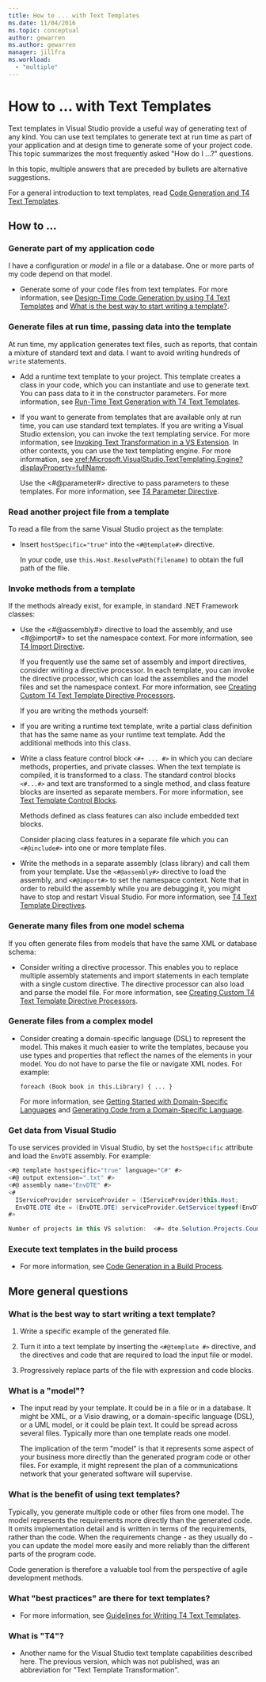 ```yaml
---
title: How to ... with Text Templates
ms.date: 11/04/2016
ms.topic: conceptual
author: gewarren
ms.author: gewarren
manager: jillfra
ms.workload:
  - "multiple"
---
```

# How to ... with Text Templates
Text templates in Visual Studio provide a useful way of generating text of any kind. You can use text templates to generate text at run time as part of your application and at design time to generate some of your project code. This topic summarizes the most frequently asked "How do I ...?" questions.

 In this topic, multiple answers that are preceded by bullets are alternative suggestions.

 For a general introduction to text templates, read [Code Generation and T4 Text Templates](../modeling/code-generation-and-t4-text-templates.md).

## How to ...

### Generate part of my application code
 I have a configuration or *model* in a file or a database. One or more parts of my code depend on that model.

- Generate some of your code files from text templates. For more information, see [Design-Time Code Generation by using T4 Text Templates](../modeling/design-time-code-generation-by-using-t4-text-templates.md) and [What is the best way to start writing a template?](#starting).

### Generate files at run time, passing data into the template
 At run time, my application generates text files, such as reports, that contain a mixture of standard text and data. I want to avoid writing hundreds of `write` statements.

- Add a runtime text template to your project. This template creates a class in your code, which you can instantiate and use to generate text. You can pass data to it in the constructor parameters. For more information, see [Run-Time Text Generation with T4 Text Templates](../modeling/run-time-text-generation-with-t4-text-templates.md).

- If you want to generate from templates that are available only at run time, you can use standard text templates. If you are writing a Visual Studio extension, you can invoke the text templating service. For more information, see [Invoking Text Transformation in a VS Extension](../modeling/invoking-text-transformation-in-a-vs-extension.md). In other contexts, you can use the text templating engine. For more information, see <xref:Microsoft.VisualStudio.TextTemplating.Engine?displayProperty=fullName>.

     Use the \<#@parameter#> directive to pass parameters to these templates. For more information, see [T4 Parameter Directive](../modeling/t4-parameter-directive.md).

### Read another project file from a template
 To read a file from the same Visual Studio project as the template:

- Insert `hostSpecific="true"` into the `<#@template#>` directive.

     In your code, use `this.Host.ResolvePath(filename)` to obtain the full path of the file.

### Invoke methods from a template
 If the methods already exist, for example, in standard .NET Framework classes:

- Use the \<#@assembly#> directive to load the assembly, and use \<#@import#> to set the namespace context. For more information, see [T4 Import Directive](../modeling/t4-import-directive.md).

   If you frequently use the same set of assembly and import directives, consider writing a directive processor. In each template, you can invoke the directive processor, which can load the assemblies and the model files and set the namespace context. For more information, see [Creating Custom T4 Text Template Directive Processors](../modeling/creating-custom-t4-text-template-directive-processors.md).

  If you are writing the methods yourself:

- If you are writing a runtime text template, write a partial class definition that has the same name as your runtime text template. Add the additional methods into this class.

- Write a class feature control block `<#+ ... #>` in which you can declare methods, properties, and private classes. When the text template is compiled, it is transformed to a class. The standard control blocks `<#...#>` and text are transformed to a single method, and class feature blocks are inserted as separate members. For more information, see [Text Template Control Blocks](../modeling/text-template-control-blocks.md).

   Methods defined as class features can also include embedded text blocks.

   Consider placing class features in a separate file which you can `<#@include#>` into one or more template files.

- Write the methods in a separate assembly (class library) and call them from your template. Use the `<#@assembly#>` directive to load the assembly, and `<#@import#>` to set the namespace context. Note that in order to rebuild the assembly while you are debugging it, you might have to stop and restart Visual Studio. For more information, see [T4 Text Template Directives](../modeling/t4-text-template-directives.md).

### Generate many files from one model schema
 If you often generate files from models that have the same XML or database schema:

- Consider writing a directive processor. This enables you to replace multiple assembly statements and import statements in each template with a single custom directive. The directive processor can also load and parse the model file. For more information, see [Creating Custom T4 Text Template Directive Processors](../modeling/creating-custom-t4-text-template-directive-processors.md).

### Generate files from a complex model

- Consider creating a domain-specific language (DSL) to represent the model. This makes it much easier to write the templates, because you use types and properties that reflect the names of the elements in your model. You do not have to parse the file or navigate XML nodes. For example:

     `foreach (Book book in this.Library) { ... }`

     For more information, see [Getting Started with Domain-Specific Languages](../modeling/getting-started-with-domain-specific-languages.md) and [Generating Code from a Domain-Specific Language](../modeling/generating-code-from-a-domain-specific-language.md).

### Get data from Visual Studio
 To use services provided in Visual Studio, by set the `hostSpecific` attribute and load the `EnvDTE` assembly. For example:

```csharp
<#@ template hostspecific="true" language="C#" #>
<#@ output extension=".txt" #>
<#@ assembly name="EnvDTE" #>
<#
  IServiceProvider serviceProvider = (IServiceProvider)this.Host;
  EnvDTE.DTE dte = (EnvDTE.DTE) serviceProvider.GetService(typeof(EnvDTE.DTE));
#>

Number of projects in this VS solution:  <#= dte.Solution.Projects.Count #>
```

### Execute text templates in the build process

- For more information, see [Code Generation in a Build Process](../modeling/code-generation-in-a-build-process.md).

## More general questions

### <a name="starting"></a> What is the best way to start writing a text template?

1. Write a specific example of the generated file.

2. Turn it into a text template by inserting the `<#@template #>` directive, and the directives and code that are required to load the input file or model.

3. Progressively replace parts of the file with expression and code blocks.

### What is a "model"?

- The input read by your template. It could be in a file or in a database. It might be XML, or a Visio drawing, or a domain-specific language (DSL), or a UML model, or it could be plain text. It could be spread across several files. Typically more than one template reads one model.

     The implication of the term "model" is that it represents some aspect of your business more directly than the generated program code or other files. For example, it might represent the plan of a communications network that your generated software will supervise.

### What is the benefit of using text templates?
 Typically, you generate multiple code or other files from one model. The model represents the requirements more directly than the generated code. It omits implementation detail and is written in terms of the requirements, rather than the code. When the requirements change - as they usually do - you can update the model more easily and more reliably than the different parts of the program code.

 Code generation is therefore a valuable tool from the perspective of agile development methods.

### What "best practices" are there for text templates?

- For more information, see [Guidelines for Writing T4 Text Templates](../modeling/guidelines-for-writing-t4-text-templates.md).

### What is "T4"?

- Another name for the Visual Studio text template capabilities described here. The previous version, which was not published, was an abbreviation for "Text Template Transformation".
